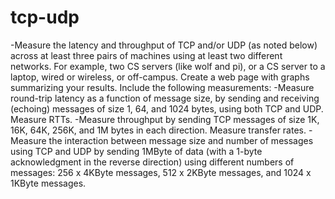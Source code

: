 # tcp-udp
-Measure the latency and throughput of TCP and/or UDP (as noted below) across at least three pairs of machines using at least two different networks. For example, two CS servers (like wolf and pi), or a CS server to a laptop, wired or wireless, or off-campus. Create a web page with graphs summarizing your results. Include the following measurements:
-Measure round-trip latency as a function of message size, by sending and receiving (echoing) messages of size 1, 64, and 1024 bytes, using both TCP and UDP. Measure RTTs.
-Measure throughput by sending TCP messages of size 1K, 16K, 64K, 256K, and 1M bytes in each direction. Measure transfer rates.
-Measure the interaction between message size and number of messages using TCP and UDP by sending 1MByte of data (with a 1-byte acknowledgment in the reverse direction) using different numbers of messages: 256 x 4KByte messages, 512 x 2KByte messages, and 1024 x 1KByte messages.
